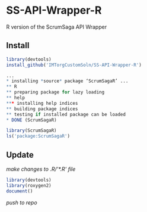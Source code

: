 # SS-API-Wrapper-R
R version of the ScrumSaga API Wrapper

## Install
```R
library(devtools)
install_github('IMTorgCustomSoln/SS-API-Wrapper-R')

...
* installing *source* package ‘ScrumSagaR’ ...
** R
** preparing package for lazy loading
** help
*** installing help indices
** building package indices
** testing if installed package can be loaded
* DONE (ScrumSagaR)

library(ScrumSagaR)
ls('package:ScrumSagaR')
```

## Update
_make changes to .R/'*.R' file_
```R
library(devtools)
library(roxygen2)
document()
```
_push to repo_
